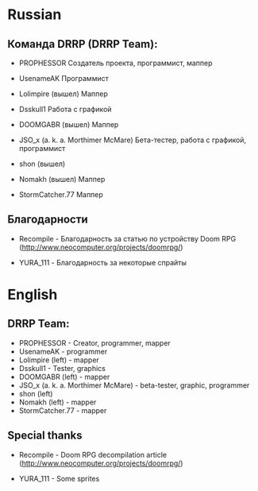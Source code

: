 # Russian
## Команда DRRP (DRRP Team):

 - PROPHESSOR <xentezeATgmailDOTcom>
    Создатель проекта, программист, маппер
    
 - UsenameAK
    Программист
    
 - Lolimpire (вышел)
    Маппер
    
 - Dsskull1
    Работа с графикой

 - DOOMGABR (вышел)
    Маппер
    
 - JSO_x (a. k. a. Morthimer McMare) 
    Бета-тестер, работа с графикой, программист
    
 - shon (вышел)
 
 - Nomakh (вышел)
    Маппер

 - StormCatcher.77
    Маппер
 
## Благодарности

 - Recompile - Благодарность за статью по устройству Doom RPG (http://www.neocomputer.org/projects/doomrpg/)
 
 - YURA_111 - Благодарность за некоторые спрайты
 
# English
## DRRP Team:

 - PROPHESSOR <xentezeATgmailDOTcom> - Creator, programmer, mapper
 - UsenameAK - programmer
 - Lolimpire (left) - mapper
 - Dsskull1 - Tester, graphics
 - DOOMGABR (left) - mapper
 - JSO_x (a. k. a. Morthimer McMare) - beta-tester, graphic, programmer
 - shon (left)
 - Nomakh (left) - mapper
 - StormCatcher.77 - mapper

## Special thanks

 - Recompile - Doom RPG decompilation article (http://www.neocomputer.org/projects/doomrpg/)
 
 - YURA_111 - Some sprites

